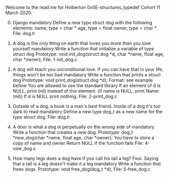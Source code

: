 Welcome to the read me for Holberton 0x0E-structures_typedef Cohort 11 March 2020.

0. Django mandatory
Define a new type struct dog with the following elements:
name, type = char *
age, type = float
owner, type = char *
File: dog.h



1. A dog is the only thing on earth that loves you more than you love yourself mandatory
Write a function that initialize a variable of type struct dog
Prototype: void init_dog(struct dog *d, char *name, float age, char *owner);
File: 1-init_dog.c



2. A dog will teach you unconditional love. If you can have that in your life, things won't be too bad mandatory
Write a function that prints a struct dog
Prototype: void print_dog(struct dog *d);
Format: see example bellow
You are allowed to use the standard library
If an element of d is NULL, print (nil) instead of this element. (if name is NULL, print Name: (nil))
If d is NULL print nothing.
File: 2-print_dog.c



3. Outside of a dog, a book is a man's best friend. Inside of a dog it's too dark to read mandatory
Define a new type dog_t as a new name for the type struct dog.
File: dog.h



4. A door is what a dog is perpetually on the wrong side of mandatory
Write a function that creates a new dog.
Prototype: dog_t *new_dog(char *name, float age, char *owner);
You have to store a copy of name and owner
Return NULL if the function fails
File: 4-new_dog.c



5. How many legs does a dog have if you call his tail a leg? Four. 
Saying that a tail is a leg doesn't make it a leg mandatory
Write a function that frees dogs.
Prototype: void free_dog(dog_t *d);
File: 5-free_dog.c